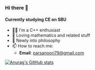 ### Hi there 👋

#### Currently studying CE on SBU

- 🧑‍💻 I'm a C++ enthusiast
- 🔢 Loving mathematics and related stuff
- 🧠 Newly into philosophy
- 📫 How to reach me:
  - **Email**: parsanoori79@gmail.com

[![Anurag's GitHub stats](https://github-readme-stats.vercel.app/api?username=parsanoori)](https://github.com/anuraghazra/github-readme-stats)
  
  
  
<!--
**parsanoori/parsanoori** is a ✨ _special_ ✨ repository because its `README.md` (this file) appears on your GitHub profile.

Here are some ideas to get you started:

- 🔭 I’m currently working on ...
- 🌱 I’m currently learning ...
- 👯 I’m looking to collaborate on ...
- 🤔 I’m looking for help with ...
- 💬 Ask me about ...
- 📫 How to reach me: ...
- 😄 Pronouns: ...
- ⚡ Fun fact: ...
-->
